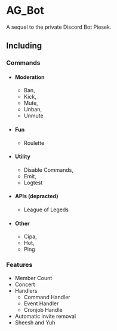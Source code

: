 # AG_Bot
A sequel to the private Discord Bot Piesek.

## Including

### Commands

* #### Moderation
	* Ban,
	* Kick,
	* Mute,
	* Unban,
	* Unmute

* #### Fun
	* Roulette

* #### Utility
	* Disable Commands,
	* Emit,
	* Logtest

* #### APIs (depracted)
	* League of Legeds

* #### Other
	* Cipa,
	* Hot,
	* Ping

### Features
* Member Count
* Concert 
* Handlers
	* Command Handler
	* Event Handler
	* Cronjob Handle
* Automatic invite removal
* Sheesh and Yuh
